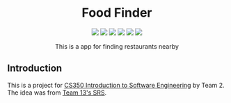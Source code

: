 <center>
<h1>Food Finder</h1>
<a href="https://github.com/hyunbin-and-ddakkarri/food-finder/actions/workflows/admin.yaml"><img src="https://img.shields.io/github/actions/workflow/status/hyunbin-and-ddakkarri/food-finder/admin.yaml?label=admin-build&logo=github&style=flat-square"/></a>
<a href="https://github.com/hyunbin-and-ddakkarri/food-finder/actions/workflows/data.yaml"><img src="https://img.shields.io/github/actions/workflow/status/hyunbin-and-ddakkarri/food-finder/data.yaml?label=data-build&logo=github&style=flat-square"/></a>
<a href="https://github.com/hyunbin-and-ddakkarri/food-finder/actions/workflows/docker.yaml"><img src="https://img.shields.io/github/actions/workflow/status/hyunbin-and-ddakkarri/food-finder/docker.yaml?label=docker-build&logo=github&style=flat-square"/></a>
<a href="https://github.com/hyunbin-and-ddakkarri/food-finder/actions/workflows/public.yaml"><img src="https://img.shields.io/github/actions/workflow/status/hyunbin-and-ddakkarri/food-finder/public.yaml?label=public-build&logo=github&style=flat-square"/></a>
<a href="https://github.com/hyunbin-and-ddakkarri/food-finder/actions/workflows/server.yaml"><img src="https://img.shields.io/github/actions/workflow/status/hyunbin-and-ddakkarri/food-finder/server.yaml?label=server-build&logo=github&style=flat-square"/></a>
<a href="https://codecov.io/gh/hyunbin-and-ddakkarri/food-finder" >
 <img src="https://img.shields.io/codecov/c/gh/hyunbin-and-ddakkarri/food-finder?logo=codecov&style=flat-square&token=8IYUSRMWHU"/>
 </a>

 <p>This is a app for finding restaurants nearby</p>
</center>

## Introduction

This is a project for [CS350 Introduction to Software Engineering](https://coinse.github.io/teaching/2023/cs350/) by Team 2.
The idea was from [Team 13's SRS](./docs/food-finder-sdd-team2.pdf).
